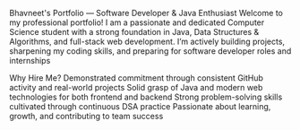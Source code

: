 Bhavneet's Portfolio — Software Developer & Java Enthusiast
      Welcome to my professional portfolio!
      I am a passionate and dedicated Computer Science student with a strong foundation in Java, Data Structures & Algorithms, and       full-stack web development. I’m actively building projects, sharpening my coding skills, and preparing for software                 developer roles and internships


Why Hire Me?
  Demonstrated commitment through consistent GitHub activity and real-world projects
  Solid grasp of Java and modern web technologies for both frontend and backend
  Strong problem-solving skills cultivated through continuous DSA practice
  Passionate about learning, growth, and contributing to team success

